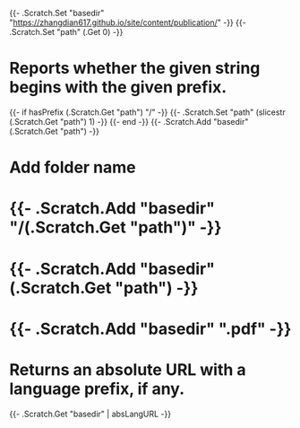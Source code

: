 {{- .Scratch.Set "basedir" "https://zhangdian617.github.io/site/content/publication/" -}}
{{- .Scratch.Set "path" (.Get 0) -}}
# Reports whether the given string begins with the given prefix.
{{- if hasPrefix (.Scratch.Get "path") "/" -}}
 {{- .Scratch.Set "path" (slicestr (.Scratch.Get "path") 1) -}}
 {{- end -}}
{{- .Scratch.Add "basedir" (.Scratch.Get "path") -}}
# Add folder name
# {{- .Scratch.Add "basedir" "/(.Scratch.Get "path")" -}}
# {{- .Scratch.Add "basedir" (.Scratch.Get "path") -}}
# {{- .Scratch.Add "basedir" ".pdf" -}}
# Returns an absolute URL with a language prefix, if any.
{{- .Scratch.Get "basedir" | absLangURL -}}
